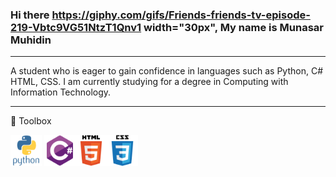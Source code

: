 ### Hi there https://giphy.com/gifs/Friends-friends-tv-episode-219-Vbtc9VG51NtzT1Qnv1 width="30px", My name is Munasar Muhidin
---
A student who is eager to gain confidence in languages such as Python, C# HTML, CSS. I am currently studying for a degree in Computing with Information Technology.

---
🧰 Toolbox

<img src="https://github.com/devicons/devicon/blob/master/icons/python/python-original-wordmark.svg" alt="Python Logo" width="50" height="50"/> <img src="https://github.com/devicons/devicon/blob/master/icons/csharp/csharp-original.svg" alt="C# Logo" width="50" height="50"/><img src="https://github.com/devicons/devicon/blob/master/icons/html5/html5-original-wordmark.svg" alt="HTML5 Logo" width="50" height="50"/><img src="https://github.com/devicons/devicon/blob/master/icons/css3/css3-original-wordmark.svg" alt="CSS3 Logo" width="50" height="50"/>
